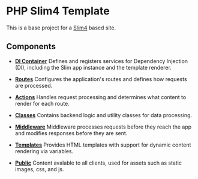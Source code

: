 # PHP Slim4 Template

This is a base project for a [Slim4](https://www.slimframework.com/) based site.

## Components
- **[DI Container](./config/container.php)**
    Defines and registers services for Dependency Injection (DI), including the Slim app instance and the template renderer.

- **[Routes](./config/routes.php)**
    Configures the application's routes and defines how requests are processed. 

- **[Actions](./src/Action/)**
    Handles request processing and determines what content to render for each route.

- **[Classes](./src/Core/)**
    Contains backend logic and utility classes for data processing.

- **[Middleware](./src/Middleware/)**
    Middleware processes requests before they reach the app and modifies responses before they are sent.

- **[Templates](./templates/)**
    Provides HTML templates with support for dynamic content rendering via variables.

- **[Public](./public/)**
    Content avalable to all clients, used for assets such as static images, css, and js.
